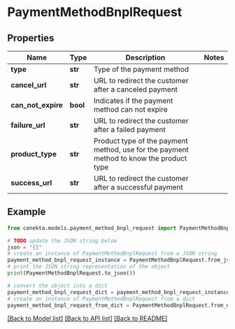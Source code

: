 # PaymentMethodBnplRequest


## Properties

Name | Type | Description | Notes
------------ | ------------- | ------------- | -------------
**type** | **str** | Type of the payment method | 
**cancel_url** | **str** | URL to redirect the customer after a canceled payment | 
**can_not_expire** | **bool** | Indicates if the payment method can not expire | 
**failure_url** | **str** | URL to redirect the customer after a failed payment | 
**product_type** | **str** | Product type of the payment method, use for the payment method to know the product type | 
**success_url** | **str** | URL to redirect the customer after a successful payment | 

## Example

```python
from conekta.models.payment_method_bnpl_request import PaymentMethodBnplRequest

# TODO update the JSON string below
json = "{}"
# create an instance of PaymentMethodBnplRequest from a JSON string
payment_method_bnpl_request_instance = PaymentMethodBnplRequest.from_json(json)
# print the JSON string representation of the object
print(PaymentMethodBnplRequest.to_json())

# convert the object into a dict
payment_method_bnpl_request_dict = payment_method_bnpl_request_instance.to_dict()
# create an instance of PaymentMethodBnplRequest from a dict
payment_method_bnpl_request_from_dict = PaymentMethodBnplRequest.from_dict(payment_method_bnpl_request_dict)
```
[[Back to Model list]](../README.md#documentation-for-models) [[Back to API list]](../README.md#documentation-for-api-endpoints) [[Back to README]](../README.md)


